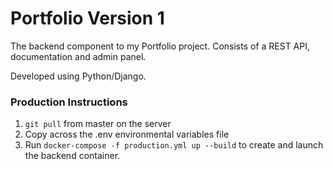 # Portfolio Version 1

The backend component to my Portfolio project. Consists of a REST API, documentation and admin panel.

Developed using Python/Django.

### Production Instructions
1. `git pull` from master on the server
2. Copy across the .env environmental variables file
3. Run `docker-compose -f production.yml up --build` to create and launch the backend container.